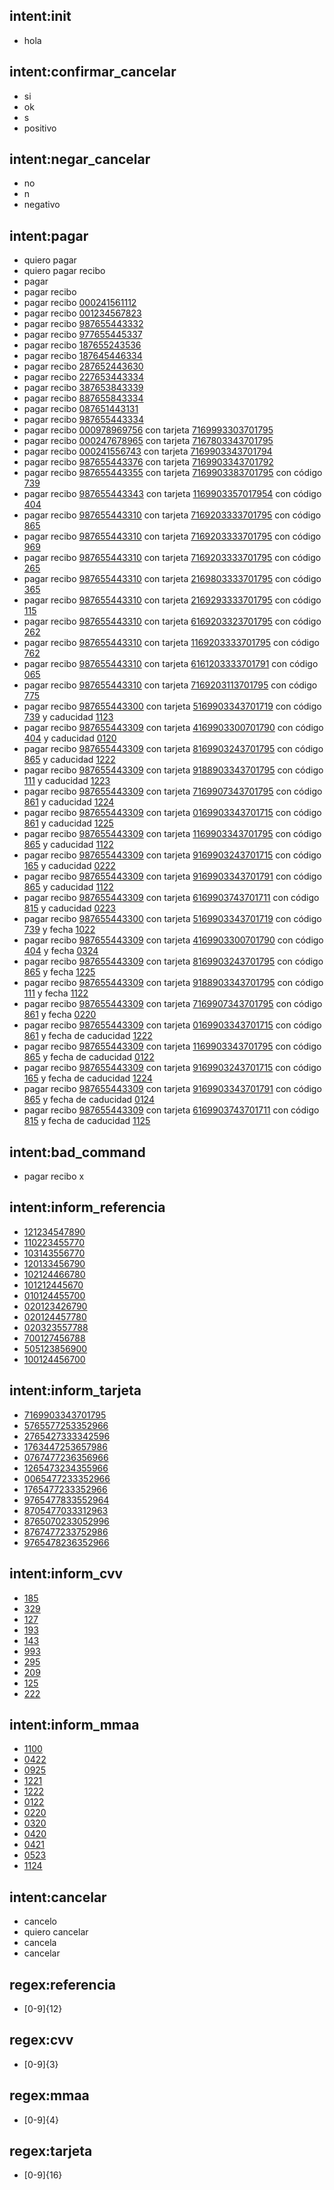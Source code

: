 ## intent:init
- hola


## intent:confirmar_cancelar
- si
- ok
- s
- positivo

## intent:negar_cancelar
- no
- n
- negativo

## intent:pagar
- quiero pagar 
- quiero pagar recibo
- pagar
- pagar recibo
- pagar recibo [000241561112](referencia)
- pagar recibo [001234567823](referencia)
- pagar recibo [987655443332](referencia)
- pagar recibo [977655445337](referencia)
- pagar recibo [187655243536](referencia)
- pagar recibo [187645446334](referencia)
- pagar recibo [287652443630](referencia)
- pagar recibo [227653443334](referencia)
- pagar recibo [387653843339](referencia)
- pagar recibo [887655843334](referencia)
- pagar recibo [087651443131](referencia)
- pagar recibo [987655443334](referencia)
- pagar recibo [000978969756](referencia) con tarjeta [7169993303701795](tarjeta)
- pagar recibo [000247678965](referencia) con tarjeta [7167803343701795](tarjeta)
- pagar recibo [000241556743](referencia) con tarjeta [7169903343701794](tarjeta)
- pagar recibo [987655443376](referencia) con tarjeta [7169903343701792](tarjeta)
- pagar recibo [987655443355](referencia) con tarjeta [7169903383701795](tarjeta) con código [739](cvv)
- pagar recibo [987655443343](referencia) con tarjeta [1169903357017954](tarjeta) con código [404](cvv)
- pagar recibo [987655443310](referencia) con tarjeta [7169203333701795](tarjeta) con código [865](cvv) 
- pagar recibo [987655443310](referencia) con tarjeta [7169203333701795](tarjeta) con código [969](cvv) 
- pagar recibo [987655443310](referencia) con tarjeta [7169203333701795](tarjeta) con código [265](cvv) 
- pagar recibo [987655443310](referencia) con tarjeta [2169803333701795](tarjeta) con código [365](cvv) 
- pagar recibo [987655443310](referencia) con tarjeta [2169293333701795](tarjeta) con código [115](cvv) 
- pagar recibo [987655443310](referencia) con tarjeta [6169203323701795](tarjeta) con código [262](cvv) 
- pagar recibo [987655443310](referencia) con tarjeta [1169203333701795](tarjeta) con código [762](cvv) 
- pagar recibo [987655443310](referencia) con tarjeta [6161203333701791](tarjeta) con código [065](cvv) 
- pagar recibo [987655443310](referencia) con tarjeta [7169203113701795](tarjeta) con código [775](cvv) 
- pagar recibo [987655443300](referencia) con tarjeta [5169903343701719](tarjeta) con código [739](cvv) y caducidad [1123](mmaa)
- pagar recibo [987655443309](referencia) con tarjeta [4169903300701790](tarjeta) con código [404](cvv) y caducidad [0120](mmaa)
- pagar recibo [987655443309](referencia) con tarjeta [8169903243701795](tarjeta) con código [865](cvv) y caducidad [1222](mmaa)
- pagar recibo [987655443309](referencia) con tarjeta [9188903343701795](tarjeta) con código [111](cvv) y caducidad [1223](mmaa)
- pagar recibo [987655443309](referencia) con tarjeta [7169907343701795](tarjeta) con código [861](cvv) y caducidad [1224](mmaa)
- pagar recibo [987655443309](referencia) con tarjeta [0169903343701715](tarjeta) con código [861](cvv) y caducidad [1225](mmaa)
- pagar recibo [987655443309](referencia) con tarjeta [1169903343701795](tarjeta) con código [865](cvv) y caducidad [1122](mmaa)
- pagar recibo [987655443309](referencia) con tarjeta [9169903243701715](tarjeta) con código [165](cvv) y caducidad [0222](mmaa)
- pagar recibo [987655443309](referencia) con tarjeta [9169903343701791](tarjeta) con código [865](cvv) y caducidad [1122](mmaa)
- pagar recibo [987655443309](referencia) con tarjeta [6169903743701711](tarjeta) con código [815](cvv) y caducidad [0223](mmaa)
- pagar recibo [987655443300](referencia) con tarjeta [5169903343701719](tarjeta) con código [739](cvv) y fecha [1022](mmaa)
- pagar recibo [987655443309](referencia) con tarjeta [4169903300701790](tarjeta) con código [404](cvv) y fecha [0324](mmaa)
- pagar recibo [987655443309](referencia) con tarjeta [8169903243701795](tarjeta) con código [865](cvv) y fecha [1225](mmaa)
- pagar recibo [987655443309](referencia) con tarjeta [9188903343701795](tarjeta) con código [111](cvv) y fecha [1122](mmaa)
- pagar recibo [987655443309](referencia) con tarjeta [7169907343701795](tarjeta) con código [861](cvv) y fecha [0220](mmaa)
- pagar recibo [987655443309](referencia) con tarjeta [0169903343701715](tarjeta) con código [861](cvv) y fecha de caducidad [1222](mmaa)
- pagar recibo [987655443309](referencia) con tarjeta [1169903343701795](tarjeta) con código [865](cvv) y fecha de caducidad [0122](mmaa)
- pagar recibo [987655443309](referencia) con tarjeta [9169903243701715](tarjeta) con código [165](cvv) y fecha de caducidad [1224](mmaa)
- pagar recibo [987655443309](referencia) con tarjeta [9169903343701791](tarjeta) con código [865](cvv) y fecha de caducidad [0124](mmaa)
- pagar recibo [987655443309](referencia) con tarjeta [6169903743701711](tarjeta) con código [815](cvv) y fecha de caducidad [1125](mmaa)

## intent:bad_command

- pagar recibo x

## intent:inform_referencia
- [121234547890](referencia)
- [110223455770](referencia)
- [103143556770](referencia)
- [120133456790](referencia)
- [102124466780](referencia)
- [101212445670](referencia)
- [010124455700](referencia)
- [020123426790](referencia)
- [020124457780](referencia)
- [020323557788](referencia)
- [700127456788](referencia)
- [505123856900](referencia)
- [100124456700](referencia)


## intent:inform_tarjeta
- [7169903343701795](tarjeta)
- [5765577253352966](tarjeta)
- [2765427333342596](tarjeta)
- [1763447253657986](tarjeta)
- [0767477236356966](tarjeta)
- [1265473234355966](tarjeta)
- [0065477233352966](tarjeta)
- [1765477233352966](tarjeta)
- [9765477833552964](tarjeta)
- [8705477033312963](tarjeta)
- [8765070233052996](tarjeta)
- [8767477233752986](tarjeta)
- [9765478236352966](tarjeta)


## intent:inform_cvv
- [185](cvv)
- [329](cvv)
- [127](cvv)
- [193](cvv)
- [143](cvv)
- [993](cvv)
- [295](cvv)
- [209](cvv)
- [125](cvv)
- [222](cvv)

## intent:inform_mmaa
- [1100](mmaa)
- [0422](mmaa)
- [0925](mmaa)
- [1221](mmaa)
- [1222](mmaa)
- [0122](mmaa)
- [0220](mmaa)
- [0320](mmaa)
- [0420](mmaa)
- [0421](mmaa)
- [0523](mmaa)
- [1124](mmaa)


## intent:cancelar
- cancelo
- quiero cancelar
- cancela
- cancelar

## regex:referencia
- [0-9]{12}

## regex:cvv
- [0-9]{3}

## regex:mmaa
- [0-9]{4}

## regex:tarjeta
- [0-9]{16}
